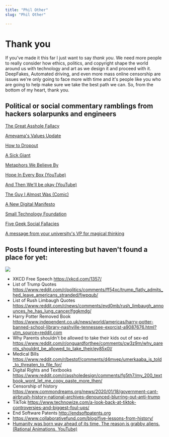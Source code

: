 ```yaml
---
title: "Phil Other"
slug: "Phil Other"

---
```


# Thank you

If you've made it this far I just want to say *thank you*. We need more people to really consider how ethics, politics, and copyright shape the world around us with technology and art as we design it and proceed with it. DeepFakes, Automated driving, and even more mass online censorship are issues we're only going to face more with time and it's people like you who are going to help make sure we take the best path we can. So, from the bottom of my heart, thank you.

## Political or social commentary ramblings from hackers solarpunks and engineers

[The Great Asshole Fallacy](https://500ish.com/the-great-asshole-fallacy-82e108a755c7)

[Ameyama's Values Update](https://ameyama.com/blog/values-update)

[How to Dropout](http://ranprieur.com/essays/dropout.html)

[A Sick Giant](https://waitbutwhy.com/2020/01/sick-giant.html)

[Metaphors We Believe By](https://aaronzlewis.com/blog/2019/07/25/metaphors-we-believe-by/)

[Hope In Every Box (YouTube)](https://www.youtube.com/watch?v=K9KLZ8C9DrY)

[And Then We'll be okay (YouTube)](https://www.youtube.com/watch?v=7g1pmHSWHe0)

[The Guy I Almost Was (Comic)](http://electricsheepcomix.com/almostguy/)

[A New Digital Manifesto](https://anewdigitalmanifesto.com/)

[Small Technology Foundation](https://small-tech.org/about/#small-technology)

[Five Geek Social Fallacies](http://www.plausiblydeniable.com/opinion/gsf.html)

[A message from your university's VP for magical thinking](https://www.mcsweeneys.net/articles/a-message-from-your-universitys-vice-president-for-magical-thinking)

## Posts I found interesting but haven't found a place for yet:

![](https://imgs.xkcd.com/comics/free_speech.png)

* XKCD Free Speech https://xkcd.com/1357/
* List of Trump Quotes https://www.reddit.com/r/politics/comments/ff54xc/trump_flatly_admits_hed_leave_americans_stranded/fjwpqub/
* List of Rush Limbaugh Quotes https://www.reddit.com/r/news/comments/eyd0mb/rush_limbaugh_announces_he_has_lung_cancer/fggkmdg/
* Harry Potter Removed Book https://www.independent.co.uk/news/world/americas/harry-potter-banned-school-library-nashville-tennessee-exorcist-a9087676.html?utm_source=reddit.com
* Why Parents shouldn't be allowed to take their kids out of sex-ed https://www.reddit.com/r/onguardforthee/comments/cw3z9m/why_parents_shouldnt_be_allowed_to_take_their/ey85x0l/
* Medical Bills https://www.reddit.com/r/bestof/comments/d4mvep/umerkaaba_is_told_to_threaten_to_file_for/
* Digital Rights and Textbooks https://www.reddit.com/r/assholedesign/comments/fg5th7/my_200_textbook_wont_let_me_copy_paste_more_then/
* Censorship of history https://www.commondreams.org/news/2020/01/18/government-cant-airbrush-history-national-archives-denounced-blurring-out-anti-trump
* TikTok https://www.technowize.com/a-look-back-at-tiktok-controversies-and-biggest-foul-ups/
* End Software Patents http://endsoftpatents.org
* https://www.collaborativefund.com/blog/five-lessons-from-history/
* [Humanity was born way ahead of its time. The reason is grabby aliens. (Rational Animations, YouTube)](https://www.youtube.com/watch?v=l3whaviTqqg)
